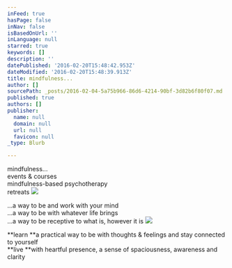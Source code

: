 ```yaml
---
inFeed: true
hasPage: false
inNav: false
isBasedOnUrl: ''
inLanguage: null
starred: true
keywords: []
description: ''
datePublished: '2016-02-20T15:48:42.953Z'
dateModified: '2016-02-20T15:48:39.913Z'
title: mindfulness...
author: []
sourcePath: _posts/2016-02-04-5a75b966-86d6-4214-90bf-3d82b6f80f07.md
published: true
authors: []
publisher:
  name: null
  domain: null
  url: null
  favicon: null
_type: Blurb

---
```

mindfulness...  
events & courses  
mindfulness-based psychotherapy  
retreats
![](https://s3-us-west-2.amazonaws.com/the-grid-img/p/f7d5a30807d2124c1b2ac690279307e1f1d25ec1.jpg)

...a way to be and work with your mind  
...a way to be with whatever life brings  
...a way to be receptive to what is, however it is
![](https://the-grid-user-content.s3-us-west-2.amazonaws.com/d7304a82-7b87-4a24-a224-db0ec1bcef0e.jpg)

**learn **a practical way to be with thoughts & feelings and stay connected to yourself   
**live **with heartful presence, a sense of spaciousness, awareness and clarity